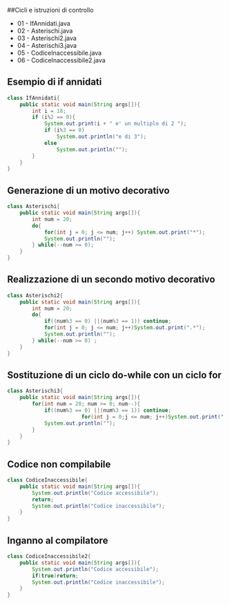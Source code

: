 
##Cicli e istruzioni di controllo

* 01 - IfAnnidati.java
* 02 - Asterischi.java
* 03 - Asterischi2.java
* 04 - Asterischi3.java
* 05 - CodiceInaccessibile.java
* 06 - CodiceInaccessibile2.java

## Esempio di if annidati

```java
class IfAnnidati{
	public static void main(String args[]){
		int i = 18;
		if (i%2 == 0){
			System.out.print(i + " e' un multiplo di 2 ");
			if (i%3 == 0)
				System.out.println("e di 3");
			else
				System.out.println("");
		}
	}
}
```

## Generazione di un motivo decorativo
```java
class Asterischi{
	public static void main(String args[]){
		int num = 20;
		do{
			for(int j = 0; j <= num; j++) System.out.print("*");
			System.out.println("");
		} while(--num >= 0);
	}
}
```

## Realizzazione di un secondo motivo decorativo
```java
class Asterischi2{
	public static void main(String args[]){
		int num = 20;
		do{
			if((num%3 == 0) ||(num%3 == 1)) continue;
			for(int j = 0; j <= num; j++)System.out.print(".*");
			System.out.println("");
		} while(--num >= 0) ;
	}
}

```

## Sostituzione di un ciclo do-while con un ciclo for
```java
class Asterischi3{
	public static void main(String args[]){
		for(int num = 20; num >= 0; num--){
			if((num%3 == 0) ||(num%3 == 1)) continue;
                        for(int j = 0;j <= num; j++)System.out.print(".*");
			System.out.println("");
		}
	}
}

```

## Codice non compilabile
```java
class CodiceInaccessibile{
	public static void main(String args[]){
		System.out.println("Codice accessibile");
		return;
		System.out.println("Codice inaccessibile");
	}
}
```

## Inganno al compilatore
```java
class CodiceInaccessibile2{
	public static void main(String args[]){
		System.out.println("Codice accessibile");
		if(true)return;
		System.out.println("Codice inaccessibile");
	}
}
```